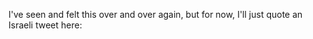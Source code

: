 I've seen and felt this over and over again, but for now, I'll just quote an Israeli tweet here:

> 
